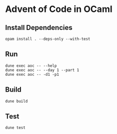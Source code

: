 # Advent of Code in OCaml

## Install Dependencies

```
opam install . --deps-only --with-test
```

## Run

```
dune exec aoc -- --help
dune exec aoc -- --day 1 --part 1
dune exec aoc -- -d1 -p1
```

## Build

```
dune build
```

## Test

```
dune test
```
